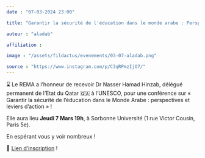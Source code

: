 ```yaml
---
date : "07-03-2024 23:00"

title: "Garantir la sécurité de l'éducation dans le monde arabe : Perspectives et leviers d'action"

auteur : "aladab"

affiliation : 

image : "/assets/fildactus/evenements/03-07-aladab.png"

source : "https://www.instagram.com/p/C3qRPmzIjO7/"
---
```


⌛️ Le REMA a l’honneur de recevoir Dr Nasser Hamad Hinzab, délégué permanent de l’Etat du Qatar 🇶🇦 à l’UNESCO, pour une conférence sur « Garantir la sécurité de l’éducation dans le Monde Arabe : perspectives et leviers d’action » !

Elle aura lieu __Jeudi 7 Mars 19h__, à Sorbonne Université (1 rue Victor Cousin, Paris 5e).

En espérant vous y voir nombreux !

🔗 [Lien d’inscription](https://docs.google.com/forms/d/e/1FAIpQLScHTpRCqQCo4QhfLUy8m05SSqCUofdJD3-N9rDx64DaiLHLFA/viewform) !